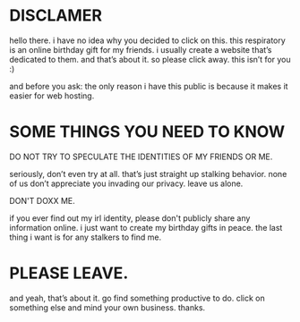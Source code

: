 # DISCLAMER
hello there. i have no idea why you decided to click on this. this respiratory is an online birthday gift for my friends. i usually create a website that’s dedicated to them. and that’s about it. so please click away. this isn’t for you :)

and before you ask: the only reason i have this public is because it makes it easier for web hosting. 

# SOME THINGS YOU NEED TO KNOW

DO NOT TRY TO SPECULATE THE IDENTITIES OF MY FRIENDS OR ME.

seriously, don’t even try at all. that’s just straight up stalking behavior. none of us don’t appreciate you invading our privacy. leave us alone.

DON'T DOXX ME.

if you ever find out my irl identity, please don't publicly share any information online. i just want to create my birthday gifts in peace. the last thing i want is for any stalkers to find me.

# PLEASE LEAVE.
and yeah, that’s about it. go find something productive to do. click on something else and mind your own business. thanks.
